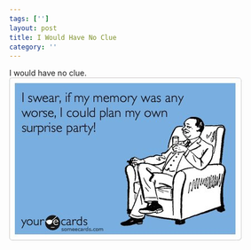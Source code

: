 ```yaml
---
tags: ['']
layout: post
title: I Would Have No Clue
category: ''
---
```

I would have no clue.
![I would have no clue.](/uploads/2012-10-29-i-would-have-no-clue.jpg)
